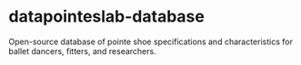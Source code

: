 # datapointeslab-database
Open-source database of pointe shoe specifications and characteristics for ballet dancers, fitters, and researchers.
